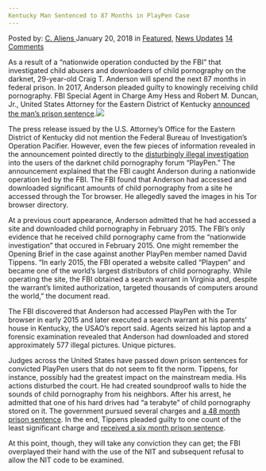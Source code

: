 ```yaml
---
Kentucky Man Sentenced to 87 Months in PlayPen Case
---
```

<article class="post-listing post-24494 post type-post status-publish format-standard hentry category-deepdot-news category-news-updates tag-5949 tag-case tag-kentucky tag-man tag-months tag-playpen tag-sentenced">
    <div class="post-inner">
    <p class="post-meta">
    <span>Posted by: <a href="https://www.deepdotweb.com/author/caliens/" title="">C. Aliens </a></span>
    <span>January 20, 2018</span>
    <span>in <a href="https://www.deepdotweb.com/category/deepdot-news/" rel="category tag">Featured</a>, <a href="https://www.deepdotweb.com/category/news-updates/" rel="category tag">News Updates</a></span>
    <span><a href="https://www.deepdotweb.com/2018/01/20/kentucky-man-sentenced-87-months-playpen-case/#comments">14 Comments</a></span>
    </p>
    <div class="clear"></div>
    <div class="entry">
    <p>As a result of a “nationwide operation conducted by the FBI” that investigated child abusers and downloaders of child pornography on the darknet, 29-year-old Craig T. Anderson will spend the next 87 months in federal prison. In 2017, Anderson pleaded guilty to knowingly receiving child pornography. FBI Special Agent in Charge Amy Hess and Robert M. Duncan, Jr., United States Attorney for the Eastern District of Kentucky <a href="https://www.justice.gov/usao-edky/pr/pikeville-man-sentenced-87-months-receiving-child-pornography">announced the man’s prison sentence</a>.<img class="wp-image-24502 aligncenter" src="https://www.deepdotweb.com/wp-content/uploads/2018/01/word-image-36.jpeg" srcset="https://www.deepdotweb.com/wp-content/uploads/2018/01/word-image-36.jpeg 660w, https://www.deepdotweb.com/wp-content/uploads/2018/01/word-image-36-300x150.jpeg 300w" sizes="(max-width: 660px) 100vw, 660px" /></p>
    <p>The press release issued by the U.S. Attorney’s Office for the Eastern District of Kentucky did not mention the Federal Bureau of Investigation’s Operation Pacifier. However, even the few pieces of information revealed in the announcement pointed directly to the <a href="https://www.deepdotweb.com/2016/12/01/fbi-hacked-8000-computers-120-countries-single-warrant/">disturbingly illegal investigation</a> into the users of the darknet child pornography forum “PlayPen.” The announcement explained that the FBI caught Anderson during a nationwide operation led by the FBI. The FBI found that Anderson had accessed and downloaded significant amounts of child pornography from a site he accessed through the Tor browser. He allegedly saved the images in his Tor browser directory.</p>
    <p>At a previous court appearance, Anderson admitted that he had accessed a site and downloaded child pornography in February 2015. The FBI’s only evidence that he received child pornography came from the “nationwide investigation” that occured in February 2015. One might remember the Opening Brief in the case against another PlayPen member named David Tippens. “In early 2015, the FBI operated a website called “Playpen” and became one of the world’s largest distributors of child pornography. While operating the site, the FBI obtained a search warrant in Virginia and, despite the warrant’s limited authorization, targeted thousands of computers around the world,” the document read.</p>
    <p>The FBI discovered that Anderson had accessed PlayPen with the Tor browser in early 2015 and later executed a search warrant at his parents’ house in Kentucky, the USAO’s report said. Agents seized his laptop and a forensic examination revealed that Anderson had downloaded and stored approximately 577 illegal pictures. Unique pictures.</p>
    <p>Judges across the United States have passed down prison sentences for convicted PlayPen users that do not seem to fit the norm. Tippens, for instance, possibly had the greatest impact on the mainstream media. His actions disturbed the court. He had created soundproof walls to hide the sounds of child pornography from his neighbors. After his arrest, he admitted that one of his hard drives had “a terabyte” of child pornography stored on it. The government pursued several charges and <a href="https://www.deepdotweb.com/2017/06/14/one-playpen-member-may-serve-four-years/">a 48 month prison sentence</a>. In the end, Tippens pleaded guilty to one count of the least significant charge and <a href="https://www.deepdotweb.com/2017/07/03/convicted-playpen-member-sentenced-six-months-prison/">received a six month prison sentence</a>.</p>
    <p>At this point, though, they will take any conviction they can get; the FBI overplayed their hand with the use of the NIT and subsequent refusal to allow the NIT code to be examined.</p>
    </div>
    <span style="display:none"><a href="https://www.deepdotweb.com/tag/87/" rel="tag">87</a> <a href="https://www.deepdotweb.com/tag/case/" rel="tag">case</a> <a href="https://www.deepdotweb.com/tag/kentucky/" rel="tag">kentucky</a> <a href="https://www.deepdotweb.com/tag/man/" rel="tag">man</a> <a href="https://www.deepdotweb.com/tag/months/" rel="tag">months</a> <a href="https://www.deepdotweb.com/tag/playpen/" rel="tag">playpen</a> <a href="https://www.deepdotweb.com/tag/sentenced/" rel="tag">sentenced</a></span> <span style="display:none" class="updated">2018-01-20</span>
    <div style="display:none" class="vcard author" itemprop="author" itemscope itemtype="http://schema.org/Person"><strong class="fn" itemprop="name"><a href="https://www.deepdotweb.com/author/caliens/" title="Posts by C. Aliens" rel="author">C. Aliens</a></strong></div>
    </div>
</article>

